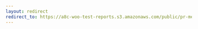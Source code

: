 ```yaml
---
layout: redirect
redirect_to: https://a8c-woo-test-reports.s3.amazonaws.com/public/pr-merge/43831/e2e/index.html
---
```

